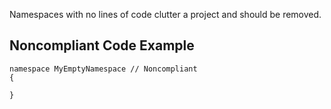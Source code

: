 Namespaces with no lines of code clutter a project and should be removed.
 
## Noncompliant Code Example

    namespace MyEmptyNamespace // Noncompliant
    {
    
    }
